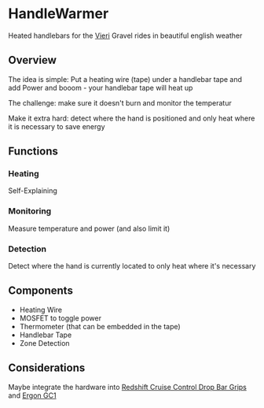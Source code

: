 # HandleWarmer
Heated handlebars for the [Vieri](https://www.instagram.com/nicvieri/) Gravel rides in beautiful english weather

## Overview
The idea is simple: Put a heating wire (tape) under a handlebar tape and add Power and booom - your handlebar tape will heat up

The challenge: make sure it doesn't burn and monitor the temperatur

Make it extra hard: detect where the hand is positioned and only heat where it is necessary to save energy

## Functions
### Heating
Self-Explaining
### Monitoring
Measure temperature and power (and also limit it)
### Detection
Detect where the hand is currently located to only heat where it's necessary

## Components
- Heating Wire
- MOSFET to toggle power
- Thermometer (that can be embedded in the tape)
- Handlebar Tape
- Zone Detection

## Considerations
Maybe integrate the hardware into [Redshift Cruise Control Drop Bar Grips](https://redshiftsports.com/products/cruise-control-drop-bar-grips) and [Ergon GC1](https://www.ergonbike.com/en/product-details.html?anr=42410010&s=gc&a=griffe)


